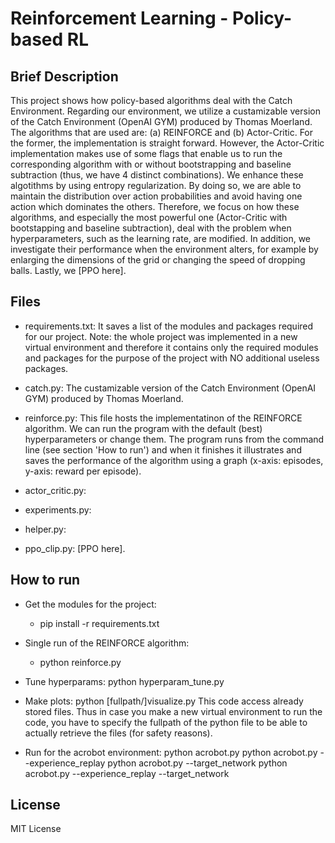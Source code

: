 # Reinforcement Learning - Policy-based RL


## Brief Description
This project shows how policy-based algorithms deal with the Catch Environment. Regarding our environment, we utilize a custamizable version of the Catch Environment (OpenAI GYM) produced by Thomas Moerland. The algorithms that are used are: (a) REINFORCE and (b) Actor-Critic. For the former, the implementation is straight forward. However, the Actor-Critic implementation makes use of some flags that enable us to run the corresponding algorithm with or without bootstrapping and baseline subtraction (thus, we have 4 distinct combinations). We enhance these algotithms by using entropy regularization. By doing so, we are able to maintain the distribution over action probabilities and avoid having one action which dominates the others. Therefore, we focus on how these algorithms, and especially the most powerful one (Actor-Critic with bootstapping and baseline subtraction), deal with the problem when hyperparameters, such as the learning rate, are modified. In addition, we investigate their performance when the environment alters, for example by enlarging the dimensions of the grid or changing the speed of dropping balls. Lastly, we [PPO here].


## Files
- requirements.txt: It saves a list of the modules and packages required for our project. Note: the whole project was implemented in a new virtual environment and therefore it contains only the required modules and packages for the purpose of the project with NO additional useless packages.

- catch.py: The custamizable version of the Catch Environment (OpenAI GYM) produced by Thomas Moerland.

- reinforce.py: This file hosts the implementatinon of the REINFORCE algorithm. We can run the program with the default (best) hyperparameters or change them. The program runs from the command line (see section 'How to run') and when it finishes it illustrates and saves the performance of the algorithm using a graph (x-axis: episodes, y-axis: reward per episode).

- actor_critic.py:

- experiments.py:

- helper.py:

- ppo_clip.py: [PPO here].


## How to run 
- Get the modules for the project:    
    - pip install -r requirements.txt

- Single run of the REINFORCE algorithm:    
    - python reinforce.py






- Tune hyperparams:                   python hyperparam_tune.py

- Make plots:                         python [fullpath/]visualize.py
This code access already stored files. Thus in case you make a new virtual environment to run the code, you have to specify the fullpath of the python file to be able to actually retrieve the files (for safety reasons). 

- Run for the acrobot environment:    python acrobot.py
                                    python acrobot.py --experience_replay
                                    python acrobot.py --target_network
                                    python acrobot.py --experience_replay --target_network


## License
MIT License
